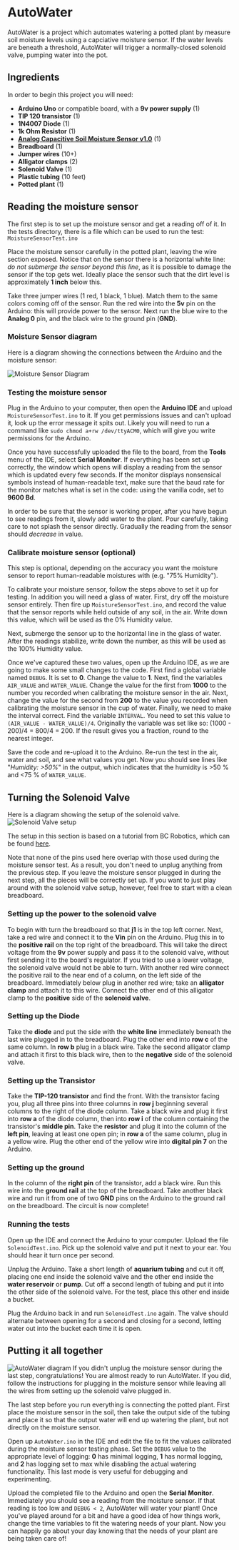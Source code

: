 # AutoWater
AutoWater is a project which automates watering a potted plant by measure soil moisture levels using a capciative moisture sensor. If the water levels are beneath a threshold, AutoWater will trigger a normally-closed solenoid valve, pumping water into the pot.

## Ingredients
In order to begin this project you will need:
- __Arduino Uno__ or compatible board, with a __9v power supply__ (1)
- __TIP 120 transistor__ (1)
- __1N4007 Diode__ (1)
- __1k Ohm Resistor__ (1)
- [__Analog Capacitive Soil Moisture Sensor v1.0__](https://www.dfrobot.com/wiki/index.php/Capacitive_Soil_Moisture_Sensor_SKU:SEN0193) (1)
- __Breadboard__ (1)
- __Jumper wires__ (10+)
- __Alligator clamps__ (2)
- __Solenoid Valve__ (1)
- __Plastic tubing__ (10 feet)
- __Potted plant__ (1)

## Reading the moisture sensor
The first step is to set up the moisture sensor and get a reading off of it.
In the tests directory, there is a file which can be used to run the test: `MoistureSensorTest.ino`

Place the moisture sensor carefully in the potted plant, leaving the wire section exposed. Notice that on the sensor there is a horizontal white line: *do not submerge the sensor beyond this line*, as it is possible to damage the sensor if the top gets wet. Ideally place the sensor such that the dirt level is approximately __1 inch__ below this.

Take three jumper wires (1 red, 1 black, 1 blue). Match them to the same colors coming off of the sensor. Run the red wire into the __5v__ pin on the Arduino: this will provide power to the sensor. Next run the blue wire to the __Analog 0__ pin, and the black wire to the ground pin (__GND__).

### Moisture Sensor diagram
Here is a diagram showing the connections between the Arduino and the moisture sensor:

![Moisture Sensor Diagram](diagrams/MoistureSensorDiagram.png "Moisture Sensor Diagram")

### Testing the moisture sensor
Plug in the Arduino to your computer, then open the __Arduino IDE__ and upload `MoistureSensorTest.ino` to it. If you get permissions issues and can't upload it, look up the error message it spits out. Likely you will need to run a command like `sudo chmod a+rw /dev/ttyACM0`, which will give you write permissions for the Arduino.

Once you have successfully uploaded the file to the board, from the __Tools__ menu of the IDE, select __Serial Monitor__. If everything has been set up correctly, the window which opens will display a reading from the sensor which is updated every few seconds.
If the monitor displays nonsensical symbols instead of human-readable text, make sure that the baud rate for the monitor matches what is set in the code: using the vanilla code, set to __9600 Bd__.

In order to be sure that the sensor is working proper, after you have begun to see readings from it, slowly add water to the plant. Pour carefully, taking care to not splash the sensor directly. Gradually the reading from the sensor should *decrease* in value.

### Calibrate moisture sensor (optional)
This step is optional, depending on the accuracy you want the moisture sensor to report human-readable moistures with (e.g. "75% Humidity").

To calibrate your moisture sensor, follow the steps above to set it up for testing. In addition you will need a glass of water. First, dry off the moisture sensor entirely. Then fire up `MoistureSensorTest.ino`, and record the value that the sensor reports while held outside of any soil, in the air. Write down this value, which will be used as the 0% Humidity value.

Next, submerge the sensor up to the horizontal line in the glass of water. After the readings stabilize, write down the number, as this will be used as the 100% Humidity value.

Once we've captured these two values, open up the Arduino IDE, as we are going to make some small changes to the code. First find a global variable named `DEBUG`. It is set to __0__. Change the value to __1__. Next, find the variables `AIR_VALUE` and `WATER_VALUE`.
Change the value for the first from __1000__ to the number you recorded when calibrating the moisture sensor in the air.
Next, change the value for the second from __200__ to the value you recorded when calibrating the moisture sensor in the cup of water.
Finally, we need to make the interval correct. Find the variable `INTERVAL`. You need to set this value to `(AIR_VALUE - WATER_VALUE)/4`. Originally the variable was set like so: (1000 - 200)/4 = 800/4 = 200. If the result gives you a fraction, round to the nearest integer.

Save the code and re-upload it to the Arduino. Re-run the test in the air, water and soil, and see what values you get. Now you should see lines like "*Humidity: >50%*" in the output, which indicates that the humidity is >50 % and <75 % of `WATER_VALUE`.

## Turning the Solenoid Valve
Here is a diagram showing the setup of the solenoid valve.
![Solenoid Valve setup](diagrams/SolenoidValveDiagram.png "Solenoid Valve setup")

The setup in this section is based on a tutorial from BC Robotics, which can be found [here](https://www.bc-robotics.com/tutorials/controlling-a-solenoid-valve-with-arduino/).

Note that none of the pins used here overlap with those used during the moisture sensor test. As a result, you don't need to unplug anything from the previous step. If you leave the moisture sensor plugged in during the next step, all the pieces will be correctly set up.
If you want to just play around with the solenoid valve setup, however, feel free to start with a clean breadboard.

### Setting up the power to the solenoid valve
To begin with turn the breadboard so that __j1__ is in the top left corner. Next, take a red wire and connect it to the __Vin__ pin on the Arduino. Plug this in to the __positive rail__ on the top right of the breadboard. This will take the direct voltage from the __9v__ power supply and pass it to the solenoid valve, without first sending it to the board's regulator. If you tried to use a lower voltage, the solenoid valve would not be able to turn. With another red wire connect the positive rail to the near end of a column, on the left side of the breadboard. Immediately below plug in another red wire; take an __alligator clamp__ and attach it to this wire. Connect the other end of this alligator clamp to the __positive__ side of the __solenoid valve__.

### Setting up the Diode
Take the __diode__ and put the side with the __white line__ immediately beneath the last wire plugged in to the breadboard. Plug the other end into __row c__ of the same column. In __row b__ plug in a black wire. Take the second alligator clamp and attach it first to this black wire, then to the __negative__ side of the solenoid valve.

### Setting up the Transistor
Take the __TIP-120 transistor__ and find the front. With the transistor facing you, plug all three pins into three columns in __row j__ beginning several columns to the right of the diode column. Take a black wire and plug it first into __row a__ of the diode column, then into __row i__ of the column containing the transistor's __middle pin__. Take the __resistor__ and plug it into the column of the __left pin__, leaving at least one open pin; in __row a__ of the same column, plug in a yellow wire. Plug the other end of the yellow wire into __digital pin 7__ on the Arduino.

### Setting up the ground
In the column of the __right pin__ of the transistor, add a black wire. Run this wire into the __ground rail__ at the top of the breadboard. Take another black wire and run it from one of two __GND__ pins on the Arduino to the ground rail on the breadboard. The circuit is now complete!

### Running the tests
Open up the IDE and connect the Arduino to your computer. Upload the file `SolenoidTest.ino`. Pick up the solenoid valve and put it next to your ear. You should hear it turn once per second.

Unplug the Arduino. Take a short length of __aquarium tubing__ and cut it off, placing one end inside the solenoid valve and the other end inside the __water reservoir__ or __pump__. Cut off a second length of tubing and put it into the other side of the solenoid valve. For the test, place this other end inside a bucket.

Plug the Arduino back in and run `SolenoidTest.ino` again. The valve should alternate between opening for a second and closing for a second, letting water out into the bucket each time it is open.

## Putting it all together
![AutoWater diagram](diagrams/AutoWaterDiagram.png "AutoWater diagram")
If you didn't unplug the moisture sensor during the last step, congratulations! You are almost ready to run AutoWater. If you did, follow the instructions for plugging in the moisture sensor while leaving all the wires from setting up the solenoid valve plugged in.

The last step before you run everything is connecting the potted plant. First place the moisture sensor in the soil, then take the output side of the tubing amd place it so that the output water will end up watering the plant, but not directly on the moisture sensor.

Open up `AutoWater.ino` in the IDE and edit the file to fit the values calibrated during the moisture sensor testing phase. Set the `DEBUG` value to the appropriate level of logging: __0__ has minimal logging, __1__ has normal logging, and __2__ has logging set to max while disabling the actual watering functionality. This last mode is very useful for debugging and experimenting.

Upload the completed file to the Arduino and open the __Serial Monitor__. Immediately you should see a reading from the moisture sensor. If that reading is too low and `DEBUG < 2`, AutoWater will water your plant! Once you've played around for a bit and have a good idea of how things work, change the time variables to fit the watering needs of your plant. Now you can happily go about your day knowing that the needs of your plant are being taken care of!
